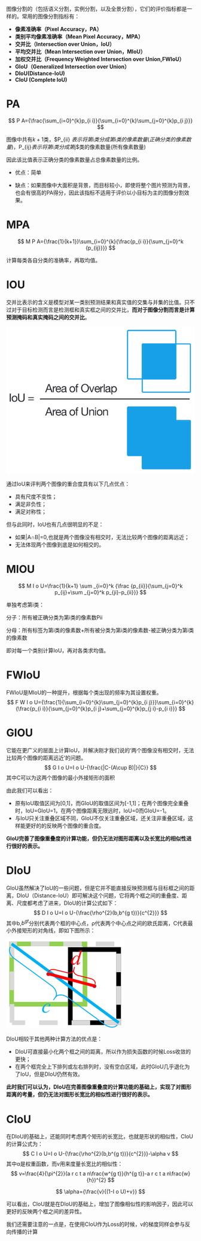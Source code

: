 图像分割的（包括语义分割，实例分割，以及全景分割），它们的评价指标都是一样的。常用的图像分割指标有：

- **像素准确率（Pixel Accuracy，PA）**
- **类别平均像素准确率（Mean Pixel Accuracy，MPA）**
- **交并比（Intersection over Union，IoU）**
- **平均交并比（Mean Intersection over Union，MIoU）**
- **加权交并比（Frequency Weighted Intersection over Union,FWIoU）**
- **GIoU（Generalized Intersection over Union）**
- **DIoU(Distance-IoU)**
- **CIoU (Complete IoU)**



# PA

$$
P A={\frac{\sum_{i=0}^{k}p_{i i}}{\sum_{i=0}^{k}\sum_{j=0}^{k}p_{i j}}}
$$

图像中共有$k+1$类，$P_{ii} $表示将第$i$类分成第$i$类的像素数量(正确分类的像素数量)，$P_{ij}$表示将第$i$类分成第$j$类的像素数量(所有像素数量)

因此该比值表示正确分类的像素数量占总像素数量的比例。

- 优点：简单

- 缺点：如果图像中大面积是背景，而目标较小，即使将整个图片预测为背景，也会有很高的PA得分，因此该指标不适用于评价以小目标为主的图像分割效果。



# MPA

$$
M P A={\frac{1}{k+1}}\sum_{i=0}^{k}{\frac{p_{i i}}{\sum_{j=0}^k {p_{ij}}}}
$$

计算每类各自分类的准确率，再取均值。



# IOU

交并比表示的含义是模型对某一类别预测结果和真实值的交集与并集的比值。只不过对于目标检测而言是检测框和真实框之间的交并比，**而对于图像分割而言是计算预测掩码和真实掩码之间的交并比**。

![img](https://raw.githubusercontent.com/chongzicbo/images/main/picgo/e2759856c79aa4dd0fbd38e43369351e.png)

通过IoU来评判两个图像的重合度具有以下几点优点：

- 具有尺度不变性；
- 满足非负性；
- 满足对称性；

但与此同时，IoU也有几点很明显的不足：

- 如果|A∩B|=0,也就是两个图像没有相交时，无法比较两个图像的距离远近；
- 无法体现两个图像到底是如何相交的。



# MIOU

$$
M I o U=\frac{1}{k+1} \sum _{i=0}^k {\frac {p_{ii}}{\sum_{j=0}^k p_{ij}+\sum _{j=0}^k p_{ji}-p_{ii}}}
$$

单独考虑第i类：

分子：所有被正确分类为第i类的像素数Pii

分母：所有标签为第i类的像素数+所有被分类为第i类的像素数-被正确分类为第i类的像素数

即对每一个类别计算IoU，再对各类求均值。



# FWIoU

FWIoU是MIoU的一种提升，根据每个类出现的频率为其设置权重。
$$
F W I o U={\frac{1}{\sum_{i=0}^{k}\sum_{j=0}^{k}p_{i j}}}\sum_{i=0}^{k}{\frac{p_{i i}}{\sum_{j=0}^{k}p_{i j}+\sum_{j=0}^{k}p_{j i}-p_{i i}}}
$$




# GIOU

它能在更广义的层面上计算IoU，并解决刚才我们说的‘两个图像没有相交时，无法比较两个图像的距离远近’的问题。
$$
G I o U=I o U-{\frac{|C-(A\cup B)|}{C}}
$$
其中C可以为这两个图像的最小外接矩形的面积

由此我们可以看出：

- 原有IoU取值区间为[0,1]，而GIoU的取值区间为[-1,1]；在两个图像完全重叠时，IoU=GIoU=1，在两个图像距离无限远时，IoU=0而GIoU=-1。
- 与IoU只关注重叠区域不同，GIoU不仅关注重叠区域，还关注非重叠区域，这样能更好的的反映两个图像的重合度。

**GIoU完善了图像重叠度的计算功能，但仍无法对图形距离以及长宽比的相似性进行很好的表示。**



# DIoU

GIoU虽然解决了IoU的一些问题，但是它并不能直接反映预测框与目标框之间的距离，DIoU（Distance-IoU）即可解决这个问题，它将两个框之间的重叠度、距离、尺度都考虑了进来，DIoU的计算公式如下：
$$
D I o U=I o U-{\frac{\rho^{2}(b,b^{g t})}{c^{2}}}
$$
其中b,$b^{gt}$分别代表两个框的中心点，ρ代表两个中心点之间的欧氏距离，C代表最小外接矩形的对角线，即如下图所示：

![img](https://raw.githubusercontent.com/chongzicbo/images/main/picgo/v2-c2e1d368506fdd8d74516ee02d82eb20_1440w.webp)

DIoU相较于其他两种计算方法的优点是：

- DIoU可直接最小化两个框之间的距离，所以作为损失函数的时候Loss收敛的更快；
- 在两个框完全上下排列或左右排列时，没有空白区域，此时GIoU几乎退化为了IoU，但是DIoU仍然有效。

**此时我们可以认为，DIoU在完善图像重叠度的计算功能的基础上，实现了对图形距离的考量，但仍无法对图形长宽比的相似性进行很好的表示。**



# CIoU

在DIoU的基础上，还能同时考虑两个矩形的长宽比，也就是形状的相似性，CIoU的计算公式为：
$$
C I o U=I o U-{\frac{\rho^{2}(b,b^{g t})}{c^{2}}}-\alpha v
$$
其中α是权重函数，而v用来度量长宽比的相似性：
$$
v=\frac{4}{\pi^{2}}(a r c t a n\frac{w^{g t}}{h^{g t}}-a r c t a n\frac{w}{h})^{2}
$$

$$
\alpha={\frac{v}{(1-I o U)+v}}
$$

可以看出，CIoU就是在DIoU的基础上，增加了图像相似性的影响因子，因此可以更好的反映两个框之间的差异性。

我们还需要注意的一点是，在使用CIoU作为Loss的时候，v的梯度同样会参与反向传播的计算